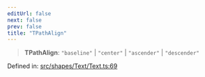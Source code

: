 ```yaml
---
editUrl: false
next: false
prev: false
title: "TPathAlign"
---
```


> **TPathAlign**: `"baseline"` \| `"center"` \| `"ascender"` \| `"descender"`

Defined in: [src/shapes/Text/Text.ts:69](https://github.com/fabricjs/fabric.js/blob/8748628df7e9de00ba77413bfc3ad9e9fe9d4f30/src/shapes/Text/Text.ts#L69)
